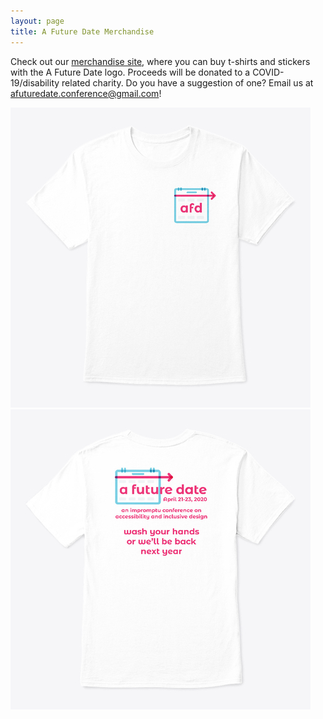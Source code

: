 ```yaml
---
layout: page
title: A Future Date Merchandise
---
```


Check out our <a href="https://teespring.com/a-future-date">merchandise site</a>, where you can buy t-shirts and stickers with the A Future Date logo. Proceeds will be donated to a COVID-19/disability related charity. Do you have a suggestion of one? Email us at afuturedate.conference@gmail.com!

<img src="/public/afd-tshirt-front.jpg" alt="The front of a white t-shirt with the abbreviated AFD logo on the pocket">
<br>
<img src="/public/afd-tshirt-back.jpg" alt="The back of a white t-shirt with the full A Future Date logo, the dates April 21-23, 2020, and the words, an impromptu conference on accessibility and inclusive design. Wash your hands or we'll be back next year.">
